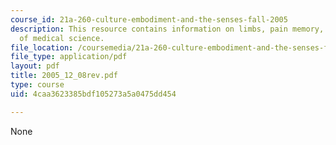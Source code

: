 ```yaml
---
course_id: 21a-260-culture-embodiment-and-the-senses-fall-2005
description: This resource contains information on limbs, pain memory, and structure
  of medical science.
file_location: /coursemedia/21a-260-culture-embodiment-and-the-senses-fall-2005/4caa3623385bdf105273a5a0475dd454_2005_12_08rev.pdf
file_type: application/pdf
layout: pdf
title: 2005_12_08rev.pdf
type: course
uid: 4caa3623385bdf105273a5a0475dd454

---
```

None